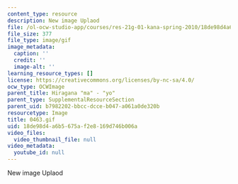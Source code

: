 ```yaml
---
content_type: resource
description: New image Uplaod
file: /ol-ocw-studio-app/courses/res-21g-01-kana-spring-2010/18de98d4a6b5675af2e8169d746b006a_0463.gif
file_size: 377
file_type: image/gif
image_metadata:
  caption: ''
  credit: ''
  image-alt: ''
learning_resource_types: []
license: https://creativecommons.org/licenses/by-nc-sa/4.0/
ocw_type: OCWImage
parent_title: Hiragana "ma" - "yo"
parent_type: SupplementalResourceSection
parent_uid: b7982202-bbcc-dcce-b047-a061a0de320b
resourcetype: Image
title: 0463.gif
uid: 18de98d4-a6b5-675a-f2e8-169d746b006a
video_files:
  video_thumbnail_file: null
video_metadata:
  youtube_id: null
---
```

New image Uplaod
